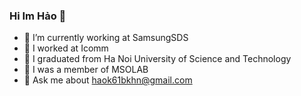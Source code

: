 ### Hi Im Hảo 👋

<!--
**haok61bkhn/haok61bkhn** is a ✨ _special_ ✨ repository because its `README.md` (this file) appears on your GitHub profile.-->

- 🔭 I’m currently working at SamsungSDS
- 🔭 I worked at Icomm 
- 🌱 I graduated from Ha Noi University of Science and Technology
- 👯 I was a member of MSOLAB 
- 💬 Ask me about haok61bkhn@gmail.com



